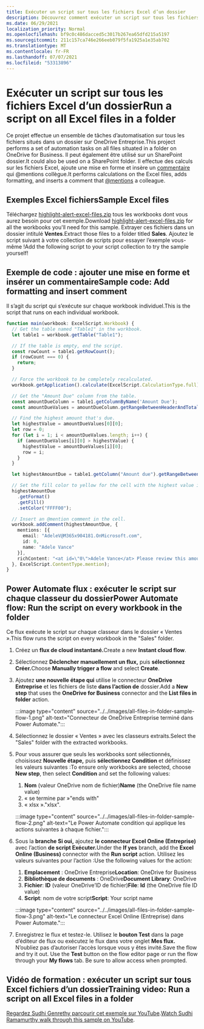 ```yaml
---
title: Exécuter un script sur tous les fichiers Excel d’un dossier
description: Découvrez comment exécuter un script sur tous les fichiers Excel dans un dossier sur OneDrive Entreprise.
ms.date: 06/29/2021
localization_priority: Normal
ms.openlocfilehash: bf9c0c486dacced5c3017b267ea65dfd215a5197
ms.sourcegitcommit: 211c157ca746e266eeb079f5fa1925a1e35ab702
ms.translationtype: MT
ms.contentlocale: fr-FR
ms.lasthandoff: 07/07/2021
ms.locfileid: "53313896"
---
```

# <a name="run-a-script-on-all-excel-files-in-a-folder"></a><span data-ttu-id="22762-103">Exécuter un script sur tous les fichiers Excel d’un dossier</span><span class="sxs-lookup"><span data-stu-id="22762-103">Run a script on all Excel files in a folder</span></span>

<span data-ttu-id="22762-104">Ce projet effectue un ensemble de tâches d’automatisation sur tous les fichiers situés dans un dossier sur OneDrive Entreprise.</span><span class="sxs-lookup"><span data-stu-id="22762-104">This project performs a set of automation tasks on all files situated in a folder on OneDrive for Business.</span></span> <span data-ttu-id="22762-105">Il peut également être utilisé sur un SharePoint dossier.</span><span class="sxs-lookup"><span data-stu-id="22762-105">It could also be used on a SharePoint folder.</span></span>
<span data-ttu-id="22762-106">Il effectue des calculs sur les fichiers Excel, ajoute une mise en forme et insère un [commentaire](https://support.microsoft.com/office/90701709-5dc1-41c7-aa48-b01d4a46e8c7) qui @mentions collègue.</span><span class="sxs-lookup"><span data-stu-id="22762-106">It performs calculations on the Excel files, adds formatting, and inserts a comment that [@mentions](https://support.microsoft.com/office/90701709-5dc1-41c7-aa48-b01d4a46e8c7) a colleague.</span></span>

## <a name="sample-excel-files"></a><span data-ttu-id="22762-107">Exemples Excel fichiers</span><span class="sxs-lookup"><span data-stu-id="22762-107">Sample Excel files</span></span>

<span data-ttu-id="22762-108">Téléchargez <a href="https://github.com/OfficeDev/office-scripts-docs/blob/master/docs/resources/samples/highlight-alert-excel-files.zip?raw=true">highlight-alert-excel-files.zip</a> tous les workbooks dont vous aurez besoin pour cet exemple.</span><span class="sxs-lookup"><span data-stu-id="22762-108">Download <a href="https://github.com/OfficeDev/office-scripts-docs/blob/master/docs/resources/samples/highlight-alert-excel-files.zip?raw=true">highlight-alert-excel-files.zip</a> for all the workbooks you'll need for this sample.</span></span> <span data-ttu-id="22762-109">Extrayer ces fichiers dans un dossier intitulé **Ventes**.</span><span class="sxs-lookup"><span data-stu-id="22762-109">Extract those files to a folder titled **Sales**.</span></span> <span data-ttu-id="22762-110">Ajoutez le script suivant à votre collection de scripts pour essayer l’exemple vous-même !</span><span class="sxs-lookup"><span data-stu-id="22762-110">Add the following script to your script collection to try the sample yourself!</span></span>

## <a name="sample-code-add-formatting-and-insert-comment"></a><span data-ttu-id="22762-111">Exemple de code : ajouter une mise en forme et insérer un commentaire</span><span class="sxs-lookup"><span data-stu-id="22762-111">Sample code: Add formatting and insert comment</span></span>

<span data-ttu-id="22762-112">Il s’agit du script qui s’exécute sur chaque workbook individuel.</span><span class="sxs-lookup"><span data-stu-id="22762-112">This is the script that runs on each individual workbook.</span></span>

```TypeScript
function main(workbook: ExcelScript.Workbook) {
  // Get the table named "Table1" in the workbook.
  let table1 = workbook.getTable("Table1");

  // If the table is empty, end the script.
  const rowCount = table1.getRowCount();
  if (rowCount === 0) {
    return;
  }

  // Force the workbook to be completely recalculated.
  workbook.getApplication().calculate(ExcelScript.CalculationType.full);

  // Get the "Amount Due" column from the table.
  const amountDueColumn = table1.getColumnByName('Amount Due');
  const amountDueValues = amountDueColumn.getRangeBetweenHeaderAndTotal().getValues();

  // Find the highest amount that's due.
  let highestValue = amountDueValues[0][0];
  let row = 0;
  for (let i = 1; i < amountDueValues.length; i++) {
    if (amountDueValues[i][0] > highestValue) {
      highestValue = amountDueValues[i][0];
      row = i;
    }
  }

  let highestAmountDue = table1.getColumn("Amount due").getRangeBetweenHeaderAndTotal().getRow(row);

  // Set the fill color to yellow for the cell with the highest value in the "Amount Due" column.
  highestAmountDue
    .getFormat()
    .getFill()
    .setColor("FFFF00");

  // Insert an @mention comment in the cell.
  workbook.addComment(highestAmountDue, {
    mentions: [{
      email: "AdeleV@M365x904181.OnMicrosoft.com",
      id: 0,
      name: "Adele Vance"
    }],
    richContent: "<at id=\"0\">Adele Vance</at> Please review this amount"
  }, ExcelScript.ContentType.mention);
}
```

## <a name="power-automate-flow-run-the-script-on-every-workbook-in-the-folder"></a><span data-ttu-id="22762-113">Power Automate flux : exécuter le script sur chaque classeur du dossier</span><span class="sxs-lookup"><span data-stu-id="22762-113">Power Automate flow: Run the script on every workbook in the folder</span></span>

<span data-ttu-id="22762-114">Ce flux exécute le script sur chaque classeur dans le dossier « Ventes ».</span><span class="sxs-lookup"><span data-stu-id="22762-114">This flow runs the script on every workbook in the "Sales" folder.</span></span>

1. <span data-ttu-id="22762-115">Créez un **flux de cloud instantané.**</span><span class="sxs-lookup"><span data-stu-id="22762-115">Create a new **Instant cloud flow**.</span></span>
1. <span data-ttu-id="22762-116">Sélectionnez **Déclencher manuellement un flux,** puis **sélectionnez Créer.**</span><span class="sxs-lookup"><span data-stu-id="22762-116">Choose **Manually trigger a flow** and select **Create**.</span></span>
1. <span data-ttu-id="22762-117">Ajoutez **une nouvelle étape qui** utilise le connecteur **OneDrive Entreprise** et les fichiers de liste **dans l’action de** dossier.</span><span class="sxs-lookup"><span data-stu-id="22762-117">Add a **New step** that uses the **OneDrive for Business** connector and the **List files in folder** action.</span></span>

    :::image type="content" source="../../images/all-files-in-folder-sample-flow-1.png" alt-text="Connecteur de OneDrive Entreprise terminé dans Power Automate.":::
1. <span data-ttu-id="22762-119">Sélectionnez le dossier « Ventes » avec les classeurs extraits.</span><span class="sxs-lookup"><span data-stu-id="22762-119">Select the "Sales" folder with the extracted workbooks.</span></span>
1. <span data-ttu-id="22762-120">Pour vous assurer que seuls les workbooks sont sélectionnés, choisissez **Nouvelle étape,** puis **sélectionnez Condition** et définissez les valeurs suivantes :</span><span class="sxs-lookup"><span data-stu-id="22762-120">To ensure only workbooks are selected, choose **New step**, then select **Condition** and set the following values:</span></span>
    1. <span data-ttu-id="22762-121">**Nom** (valeur OneDrive nom de fichier)</span><span class="sxs-lookup"><span data-stu-id="22762-121">**Name** (the OneDrive file name value)</span></span>
    1. <span data-ttu-id="22762-122">« se termine par »</span><span class="sxs-lookup"><span data-stu-id="22762-122">"ends with"</span></span>
    1. <span data-ttu-id="22762-123">« xlsx ».</span><span class="sxs-lookup"><span data-stu-id="22762-123">"xlsx".</span></span>

    :::image type="content" source="../../images/all-files-in-folder-sample-flow-2.png" alt-text="Le Power Automate condition qui applique les actions suivantes à chaque fichier.":::
1. <span data-ttu-id="22762-125">Sous la **branche Si oui,** ajoutez **le connecteur Excel Online (Entreprise)** avec l’action **de script Exécuter.**</span><span class="sxs-lookup"><span data-stu-id="22762-125">Under the **If yes** branch, add the **Excel Online (Business)** connector with the **Run script** action.</span></span> <span data-ttu-id="22762-126">Utilisez les valeurs suivantes pour l’action :</span><span class="sxs-lookup"><span data-stu-id="22762-126">Use the following values for the action:</span></span>
    1. <span data-ttu-id="22762-127">**Emplacement** : OneDrive Entreprise</span><span class="sxs-lookup"><span data-stu-id="22762-127">**Location**: OneDrive for Business</span></span>
    1. <span data-ttu-id="22762-128">**Bibliothèque de documents** : OneDrive</span><span class="sxs-lookup"><span data-stu-id="22762-128">**Document Library**: OneDrive</span></span>
    1. <span data-ttu-id="22762-129">**Fichier**: **ID** (valeur OneDrive’ID de fichier)</span><span class="sxs-lookup"><span data-stu-id="22762-129">**File**: **Id** (the OneDrive file ID value)</span></span>
    1. <span data-ttu-id="22762-130">**Script**: nom de votre script</span><span class="sxs-lookup"><span data-stu-id="22762-130">**Script**: Your script name</span></span>

    :::image type="content" source="../../images/all-files-in-folder-sample-flow-3.png" alt-text="Le connecteur Excel Online (Entreprise) dans Power Automate.":::
1. <span data-ttu-id="22762-132">Enregistrez le flux et testez-le. Utilisez le **bouton Test** dans la page d’éditeur de flux ou exécutez le flux dans votre onglet **Mes flux.** N’oubliez pas d’autoriser l’accès lorsque vous y êtes invité.</span><span class="sxs-lookup"><span data-stu-id="22762-132">Save the flow and try it out. Use the **Test** button on the flow editor page or run the flow through your **My flows** tab. Be sure to allow access when prompted.</span></span>

## <a name="training-video-run-a-script-on-all-excel-files-in-a-folder"></a><span data-ttu-id="22762-133">Vidéo de formation : exécuter un script sur tous Excel fichiers d’un dossier</span><span class="sxs-lookup"><span data-stu-id="22762-133">Training video: Run a script on all Excel files in a folder</span></span>

<span data-ttu-id="22762-134">[Regardez Sudhi Genrethy parcourir cet exemple sur YouTube](https://youtu.be/xMg711o7k6w).</span><span class="sxs-lookup"><span data-stu-id="22762-134">[Watch Sudhi Ramamurthy walk through this sample on YouTube](https://youtu.be/xMg711o7k6w).</span></span>
